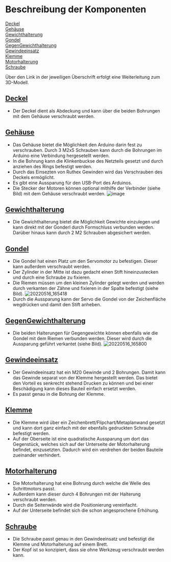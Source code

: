 # Beschreibung der Komponenten

[Deckel](#deckel)<br>
[Gehäuse](#gehäuse)<br>
[Gewichthalterung](#gewichthalterung)<br>
[Gondel](#gondel)<br>
[GegenGewichthalterung](#gegengewichthalterung)<br>
[Gewindeeinsatz](#gewindeeinsatz)<br>
[Klemme](#klemme)<br>
[Motorhalterung](#motorhalterung)<br>
[Schraube](#schraube)<br>

Über den Link in der jeweiligen Überschrift erfolgt eine Weiterleitung zum 3D-Modell.


## [Deckel](https://github.com/ync-ghr/polarplotter/blob/main/stl/1x_Deckel.stl)

- Der Deckel dient als Abdeckung und kann über die beiden Bohrungen mit dem Gehäuse verschraubt werden. 


## [Gehäuse](https://github.com/ync-ghr/polarplotter/blob/main/stl/1x_Geh%C3%A4use.stl)

- Das Gehäuse bietet die Möglichkeit den Arduino darin fest zu verschrauben. Durch 3 M2x5 Schrauben kann durch die Bohrungen im Arduino eine Verbindung hergesetellt werden.
- In die Bohrung kann die Klinkenbuckse des Netzteils gesetzt und durch anziehen des Rings befestigt werden.
- Durch das Einsezten von Ruthex Gewinden wird das Verschrauben des Deckels ermöglicht.
- Es gibt eine Aussparung für den USB-Port des Arduinos.
- Die Stecker der Motoren können optional mithilfe der Verbinder (siehe Bild) mit dem Gehäuse verschraubt werden. 
![image](https://user-images.githubusercontent.com/58829180/168617906-3ef32831-03f2-4215-9987-9bff20a08ea0.png)


## [Gewichthalterung](https://github.com/ync-ghr/polarplotter/blob/main/stl/1x_Gewichthalterung.stl)

- Die Gewichthalterung bietet die Möglichkeit Gewichte einzulegen und kann direkt mit der Gonderl durch Formschluss verbunden werden. Darüber hinaus kann durch 2 M2 Schrauben abgesichert werden.


## [Gondel](https://github.com/ync-ghr/polarplotter/blob/main/stl/1x_Gondel.stl)

- Die Gondel hat einen Platz um den Servomotor zu befestigen. Dieser kann außerdem verschraubt werden.
- Der Zylinder in der Mitte ist dazu gedacht einen Stift hineinzustecken und durch eine Schraube zu fixieren.
- Die Riemen müssen um den kleinen Zylinder gelegt werden und werden durch verkanten der Zähne und fixieren in der Spalte befestigt (siehe Bild).
![20220516_165418](https://user-images.githubusercontent.com/58829180/168621887-7a7ef089-f347-4402-8e4d-bb12416912ba.jpg)
- Durch die Aussparung kann der Servo die Gondel von der Zeichenfläche wegdrücken und damit den Stift anheben.


## [GegenGewichthalterung](https://github.com/ync-ghr/polarplotter/blob/main/stl/2x_GegenGewichthalterung.stl)

- Die beiden Halterungen für Gegengewichte können ebenfalls wie die Gondel mit dem Riemen verbunden werden. Dieser wird durch die Aussparung geführt verkantet (siehe Bild).
![20220516_165800](https://user-images.githubusercontent.com/58829180/168622646-2d21994f-f872-4686-8325-220949e5842b.jpg)


## [Gewindeeinsatz](https://github.com/ync-ghr/polarplotter/blob/main/stl/2x_Gewindeeinsatz.stl)

- Der Gewindeeinsatz hat ein M20 Gewinde und 2 Bohrungen. Damit kann das Gewinde separat von der Klemme hergestellt werden. Das bietet den Vorteil es senkrecht stehend Drucken zu können und bei einer Beschädigung kann dieses Bauteil einfach ersetzt werden.
- Es passt genau in die Bohrung der Klemme.


## [Klemme](https://github.com/ync-ghr/polarplotter/blob/main/stl/2x_Klemme.stl)

- Die Klemme wird über ein Zeichenbrett/Flipchart/Metaplanwand gesetzt und kann dort ganz einfach mit der ebenfalls gedruckten Schraube befestigt werden.
- Auf der Oberseite ist eine quadratische Aussparung um dort das Gegenstück, welches sich auf der Unterseite der Motorhalterung befindet, einzusetzten. Dadurch wird ein verdrehen der beiden Bauteile zueinander verhindert.

## [Motorhalterung](https://github.com/ync-ghr/polarplotter/blob/main/stl/2x_Motorhalterung.stl)

- Die Motorhalterung hat eine Bohrung durch welche die Welle des Schrittmotors passt.
- Außerdem kann dieser durch 4 Bohrungen mit der Halterung verschraubt werden.
- Durch die Seitenwände wird die Positionierung vereinfacht.
- Auf der Unterseite befindet sich die schon angesprochene Erhöhung.

## [Schraube](https://github.com/ync-ghr/polarplotter/blob/main/stl/2x_Schraube.stl)

- Die Schraube passt genau in den Gewindeeinsatz und befestigt die Klemme und Motorhalterung auf einem Brett.
- Der Kopf ist so konzipiert, dass sie ohne Werkzeug verschraubt werden kann.